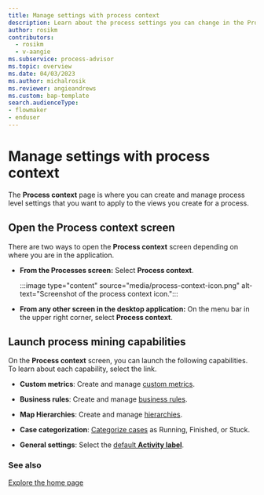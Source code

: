 ```yaml
---
title: Manage settings with process context
description: Learn about the process settings you can change in the Process Mining desktop app.
author: rosikm
contributors:
  - rosikm
  - v-aangie
ms.subservice: process-advisor
ms.topic: overview
ms.date: 04/03/2023
ms.author: michalrosik
ms.reviewer: angieandrews
ms.custom: bap-template
search.audienceType:
- flowmaker
- enduser
---
```


# Manage settings with process context

The **Process context** page is where you can create and manage process level settings that you want to apply to the views you create for a process.

## Open the Process context screen

There are two ways to open the **Process context** screen depending on where you are in the application.

- **From the Processes screen:** Select **Process context**.

    :::image type="content" source="media/process-context-icon.png" alt-text="Screenshot of the process context icon.":::

- **From any other screen in the desktop application:** On the menu bar in the upper right corner, select **Process context**.

## Launch process mining capabilities

On the **Process context** screen, you can launch the following capabilities. To learn about each capability, select the link.

- **Custom metrics**: Create and manage [custom metrics](custom-metrics.md).

- **Business rules**: Create and manage [business rules](business-rules.md).

- **Map Hierarchies**: Create and manage [hierarchies](hierarchical-process-mining.md).

- **Case categorization**: [Categorize cases](case-categorization.md) as Running, Finished, or Stuck.

- **General settings**: Select the [default **Activity label**](view-settings.md).


### See also

[Explore the home page](process-hub.md)
